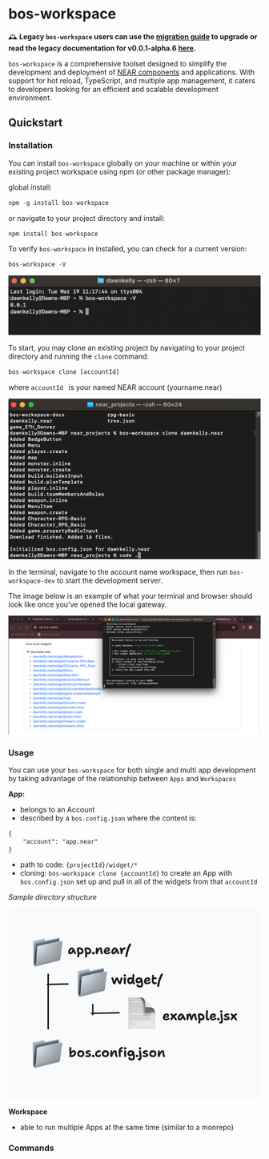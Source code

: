 # bos-workspace

🕰️ **Legacy `bos-workspace` users can use the [migration guide](https://github.com/NEARBuilders/bos-workspace/blob/main/MIGRATION_GUIDE.md) to upgrade or read the legacy documentation for v0.0.1-alpha.6 [here](https://github.com/NEARBuilders/bos-workspace/tree/version/0.0.1-alpha.6).**

`bos-workspace` is a comprehensive toolset designed to simplify the development and deployment of [NEAR components](https://docs.near.org/bos/tutorial/quickstart) and applications. With support for hot reload, TypeScript, and multiple app management, it caters to developers looking for an efficient and scalable development environment.

## Quickstart

### Installation

You can install `bos-workspace` globally on your machine or within your existing project workspace using npm (or other package manager):

global install:
```js
npm -g install bos-workspace
```
or navigate to your project directory and install:
```js
npm install bos-workspace
```
To verify `bos-workspace` in installed, you can check for a current version:
```js
bos-workspace -V
```
![Verify `bos-workspace` version](verify_bosworkspace_version.png)

To start, you may clone an existing project by navigating to your project directory and running the `clone` command:
```js
bos-workspace clone [accountId]
```
where `accountId ` is your named NEAR account (yourname.near)

![Cloned BOS components](cloned_components.png)

In the terminal, navigate to the account name workspace, then run `bos-workspace-dev` to start the development server. 

The image below is an example of what your terminal and browser should look like once you've opened the local gateway.

![Development server running](dev_server_running.png)

### Usage

You can use your `bos-workspace` for both single and multi app development by taking advantage of the relationship between `Apps` and `Workspaces`

**App:** 
- belongs to an Account
- described by a `bos.config.json` where the content is:
```
{
    "account": "app.near"
}
```

- path to code: `{projectId}/widget/*`
- cloning: `bos-workspace clone {accountId}` to create an App with `bos.config.json` set up and pull in all of the widgets from that `accountId`

*Sample directory structure*

![App folder structure](app_structure.png)

**Workspace**
- able to run multiple Apps at the same time (similar to a monrepo) 
### Commands
